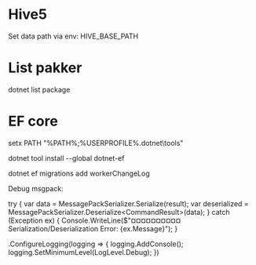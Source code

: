 # Hive5
Set data path via env: HIVE_BASE_PATH


# List pakker
dotnet list package

# EF core
setx PATH "%PATH%;%USERPROFILE%\.dotnet\tools"


dotnet tool install --global dotnet-ef

dotnet ef migrations add workerChangeLog

Debug msgpack:

try
{
    var data = MessagePackSerializer.Serialize(result);
    var deserialized = MessagePackSerializer.Deserialize<CommandResult<string>>(data);
}
catch (Exception ex)
{
    Console.WriteLine($"¤¤¤¤¤¤¤¤¤¤ Serialization/Deserialization Error: {ex.Message}");
}


.ConfigureLogging(logging =>
{
    logging.AddConsole();
    logging.SetMinimumLevel(LogLevel.Debug);
})